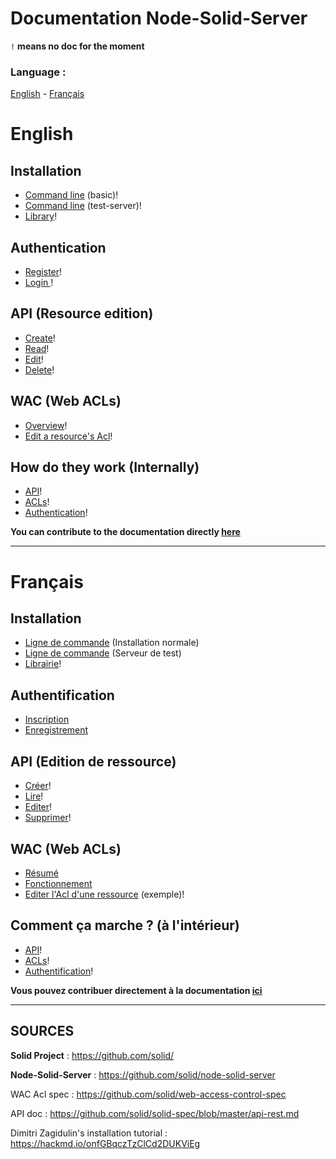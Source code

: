 Documentation Node-Solid-Server
===

`!` **means no doc for the moment**

### Language :
[English](#English) - [Français](#français)

# English

Installation
---

- [Command line](https://) (basic)!
- [Command line](https://) (test-server)!
- [Library]()!

Authentication
---

- [Register](https://)!
- [Login ](https://)!

API (Resource edition)
---

- [Create]()!
- [Read]()!
- [Edit]()!
- [Delete]()!

WAC (Web ACLs)
---

- [Overview]()!
- [Edit a resource's Acl]()!

How do they work (Internally)
---

- [API]()!
- [ACLs]()!
- [Authentication]()!


**You can contribute to the documentation directly [here](https://hackmd.io/jUyCPhlSQfmgh6vfn1ZFaA?both)**

---

# Français

Installation
---

- [Ligne de commande](https://github.com/assemblee-virtuelle/Doc-Solid/blob/master/fr/Installation/Ligne%20de%20commande.md#installation-basique) (Installation normale)
- [Ligne de commande](https://github.com/assemblee-virtuelle/Doc-Solid/blob/master/fr/Installation/Ligne%20de%20commande.md#installation-serveur-de-test) (Serveur de test)
- [Librairie]()!

Authentification
---

- [Inscription](https://github.com/assemblee-virtuelle/Doc-Solid/blob/master/fr/Authentification.md#authentification)
- [Enregistrement](https://github.com/assemblee-virtuelle/Doc-Solid/blob/master/fr/Authentification.md#enregistrement)

API (Edition de ressource)
---

- [Créer]()!
- [Lire]()!
- [Editer]()!
- [Supprimer]()!

WAC (Web ACLs)
---

- [Résumé](https://github.com/assemblee-virtuelle/Doc-Solid/blob/master/fr/WacAcl.md#résumé)
- [Fonctionnement](https://github.com/assemblee-virtuelle/Doc-Solid/blob/master/fr/WacAcl.md#fonctionnement)
- [Editer l'Acl d'une ressource]() (exemple)!

Comment ça marche ? (à l'intérieur)
---

- [API]()!
- [ACLs]()!
- [Authentification]()!


**Vous pouvez contribuer directement à la documentation [ici](https://hackmd.io/jUyCPhlSQfmgh6vfn1ZFaA?both)**

---

## SOURCES

**Solid Project** : https://github.com/solid/

**Node-Solid-Server** : https://github.com/solid/node-solid-server

WAC Acl spec : https://github.com/solid/web-access-control-spec

API doc : https://github.com/solid/solid-spec/blob/master/api-rest.md

Dimitri Zagidulin's installation tutorial : https://hackmd.io/onfGBqczTzClCd2DUKViEg


